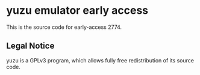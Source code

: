 yuzu emulator early access
=============

This is the source code for early-access 2774.

## Legal Notice

yuzu is a GPLv3 program, which allows fully free redistribution of its source code.
